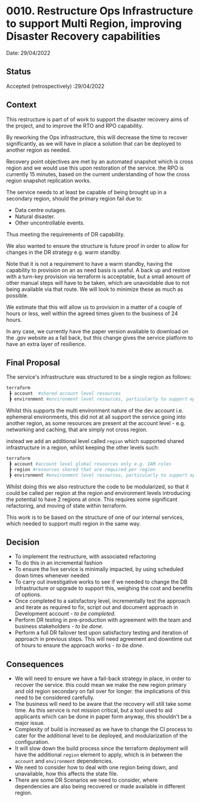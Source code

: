 # 0010. Restructure Ops Infrastructure to support Multi Region, improving Disaster Recovery capabilities

Date: 29/04/2022

## Status

Accepted (retrospectively) :29/04/2022

## Context

This restructure is part of of work to support the disaster recovery aims of the project, and to improve the RTO and RPO capability.

By reworking the Ops infrastructure, this will decrease the time to recover significantly, as we will have in place a solution that can be deployed to another region as needed.

Recovery point objectives are met by an automated snapshot which is cross region and we would use this upon restoration of the service. the RPO is currently 15 minutes, based on the current understanding of how the cross region snapshot replication works.

The service needs to at least be capable of being brought up in a secondary region, should the primary region fail due to:

- Data centre outages.
- Natural disaster.
- Other uncontrollable events.

Thus meeting the requirements of DR capability.

We also wanted to ensure the structure is future proof in order to allow for changes in the DR strategy e.g. warm standby.

Note that it is not a requirement to have a warm standby,  having the capability to provision on an as need basis is useful. A back up and restore with a turn-key provision via terraform is acceptable, but a small amount of other manual steps will have to be taken, which are unavoidable due to not being available via that route. We will look to minimize these as much as possible.

We estimate that this will allow us to provision in a matter of a couple of hours or less, well within the agreed times given to the business of 24 hours.

In any case, we currently have the paper version available to download on the .gov website as a fall back, but this change gives the service  platform to have an extra layer of resilience.

## Final Proposal

The service's infrastructure was structured to be a single region as follows:

```sh
terraform
 ┣ account  #shared account level resources
 ┣ environment #environment level resources, particularly to support ephemeral environments
```

Whilst this supports the multi environment nature of the dev account i.e. ephemeral environments, this did not at all support the service going into another region, as some resources are present at the account level - e.g. networking and caching, that are simply not cross region.

instead we add an additional level called `region` which supported shared infrastructure in a region, whilst keeping the other levels such:

```sh
terraform
 ┣ account #account level global resources only e.g. IAM roles
 ┣ region #resources shared that are required per region
 ┣ environment #environment level resources, particularly to support ephemeral environments
```

Whilst doing this we also restructure the code to be modularized, so that it could be called per region at the region and environment levels introducing the potential to have 2 regions at once. This requires some significant refactoring, and moving of state within terraform.

This work is to be based on the structure of one of our internal services, which needed to support multi region in the same way.

## Decision

- To implement the restructure, with associated refactoring
- To do this in an incremental fashion
- To ensure the live service is minimally impacted, by using scheduled down times whenever needed
- To carry out investigative works to see if we needed to change the DB infrastructure or upgrade to support this, weighing the cost and benefits of options.
- Once completed to a satisfactory level, incrementally test the approach and iterate as required to fix, script out and document approach in Development account *- to be completed*.
- Perform DR testing in pre-production with agreement with the team and business stakeholders *- to be done*.
- Perform a full DR failover test upon satisfactory testing and iteration of approach in previous steps. This will need agreement and downtime out of hours to ensure the approach works *- to be done*.

## Consequences

- We will need to ensure we have a fail-back strategy in place, in order to recover the service. this could mean we make the new region primary and old region secondary on fail over for longer. the implications of this need to be considered carefully.
- The business will need to be aware that the recovery will still take some time. As this service is not mission critical, but a tool used to aid applicants which can be done in paper form anyway, this shouldn't be a major issue.
- Complexity of build is increased as we have to change the CI process to cater for the additional level to be deployed, and modularization of the configuration.
- It will slow down the build process since the terraform deployment will have the additional `region` element to apply, which is in between the `account` and `environment` dependencies.
- We need to consider how to deal with one region being down, and unavailable, how this affects the state file.
- There are some DR Scenarios we need to consider, where dependencies are also being recovered or made available in different region.
